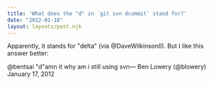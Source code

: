 ```yaml
---
title: 'What does the "d" in `git svn dcommit` stand for?'
date: "2012-01-18"
layout: layouts/post.njk
---
```


Apparently, it stands for "delta" (via @DaveWilkinsonII). But I like this answer better:

@bentsai "d"amn it why am i still using svn— Ben Lowery (@blowery) January 17, 2012
